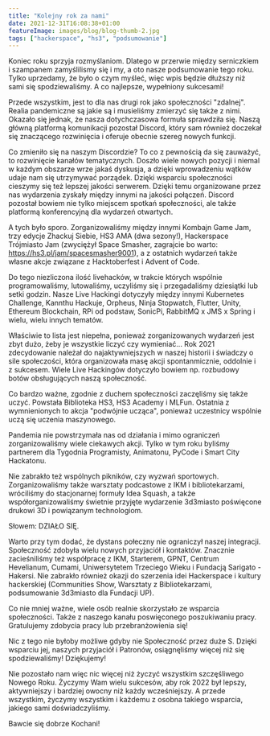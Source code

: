 ```yaml
---
title: "Kolejny rok za nami"
date: 2021-12-31T16:08:38+01:00
featureImage: images/blog/blog-thumb-2.jpg
tags: ["hackerspace", "hs3", "podsumowanie"]
---
```


Koniec roku sprzyja rozmyślaniom. Dlatego w przerwie między serniczkiem i szampanem zamyślilismy się i my, a oto nasze podsumowanie tego roku. Tylko uprzedamy, że było o czym myśleć, więc wpis będzie dłuższy niż sami się spodziewaliśmy. A co najlepsze, wypełniony sukcesami!

Przede wszystkim, jest to dla nas drugi rok jako społeczności "zdalnej". Realia pandemiczne są jakie są i musieliśmy zmierzyć się także z nimi. Okazało się jednak, że nasza dotychczasowa formuła sprawdziła się. Naszą główną platformą komunikacji pozostał Discord, który sam również doczekał się znaczącego rozwinięcia i oferuje obecnie szereg nowych funkcji. 

Co zmieniło się na naszym Discordzie? To co z pewnością da się zauważyć, to rozwinięcie kanałów tematycznych. Doszło wiele nowych pozycji i niemal w każdym obszarze wrze jakaś dyskusja, a dzięki wprowadzeniu wątków udaje nam się utrzymywać porządek. Dzięki wsparciu społeczności cieszymy się też lepszej jakości serwerem. Dzięki temu organizowane przez nas wydarzenia zyskały między innymi na jakości połączeń. Discord pozostał bowiem nie tylko miejscem spotkań społeczności, ale także platformą konferencyjną dla wydarzeń otwartych.

A tych było sporo. Zorganizowaliśmy między innymi Kombajn Game Jam, trzy edycje Zhackuj Siebie, HS3 AMA (dwa sezony!), Hackerspace Trójmiasto Jam (zwyciężył Space Smasher, zagrajcie bo warto: <https://hs3.pl/jam/spacesmasher9001>), a z ostatnich wydarzeń także własne akcje związane z Hacktoberfest i Advent of Code.

Do tego niezliczona ilość livehacków, w trakcie których wspólnie programowaliśmy, lutowaliśmy, uczyliśmy się i przegadaliśmy dziesiątki lub setki godzin. Nasze Live Hackingi dotyczyły między innymi Kubernetes Challenge, Kannthu Hackuje, Orpheus, Ninja Stopwatch, Flutter, Unity, Ethereum Blockchain, RPi od podstaw, SonicPi, RabbitMQ x JMS x Spring i wielu, wielu innych tematów.

Właściwie to lista jest niepełna, ponieważ zorganizowanych wydarzeń jest zbyt dużo, żeby je wszystkie liczyć czy wymieniać... Rok 2021 zdecydowanie należał do najaktywniejszych w naszej historii i świadczy o sile społeczości, która organizowała masę akcji spontanmicznie, oddolnie i z sukcesem. Wiele Live Hackingów dotyczyło bowiem np. rozbudowy botów obsługujących naszą społeczność. 

Co bardzo ważne, zgodnie z duchem społeczności zaczęliśmy się także uczyć. Powstała Biblioteka HS3, HS3 Academy i MLFun. Ostatnia z wymnienionych to akcja "podwójnie ucząca", ponieważ uczestnicy wspólnie uczą się uczenia maszynowego. 

Pandemia nie powstrzymała nas od działania i mimo ograniczeń zorganizowaliśmy wiele ciekawych akcji. Tylko w tym roku byliśmy partnerem dla Tygodnia Programisty, Animatonu, PyCode i Smart City Hackatonu.

Nie zabrakło też wspólnych pikników, czy wyzwań sportowych. Zorganizowaliśmy także warsztaty podcastowe z IKM i bibliotekarzami, wróciliśmy do stacjonarnej formuły Idea Squash, a także współorganizowaliśmy świetnie przyjęte wydarzenie 3d3miasto poświęcone drukowi 3D i powiązanym technologiom.

Słowem: DZIAŁO SIĘ.

Warto przy tym dodać, że dystans połeczny nie ograniczył naszej integracji. Społeczność zdobyła wielu nowych przyjaciół i kontaktów. Znacznie zacieśniliśmy też współpracę z IKM, Starterem, GPNT, Centrum Hevelianum, Cumami, Uniwersytetem Trzeciego Wieku i Fundacją Sarigato - Hakersi.
Nie zabrakło również okazji do szerzenia idei Hackerspace i kultury hackerskiej (Communities Show, Warsztaty z Bibliotekarzami, podsumowanie 3d3miasto dla Fundacji UP).

Co nie mniej ważne, wiele osób realnie skorzystało ze wsparcia społeczności. Także z naszego kanału poswięconego poszukiwaniu pracy. Gratulujemy zdobycia pracy lub przebranżowienia się!

Nic z tego nie byłoby możliwe gdyby nie Społeczność przez duże S. Dzięki wsparciu jej, naszych przyjaciół i Patronów, osiągnęliśmy więcej niż się spodziewaliśmy! Dziękujemy!

Nie pozostało nam więc nic więcej niż życzyć wszystkim szczęśliwego Nowego Roku. Życzymy Wam wielu sukcesów, aby rok 2022 był lepszy, aktywniejszy i bardziej owocny niż każdy wcześniejszy. A przede wszystkim, życzymy wszystkim i każdemu z osobna takiego wsparcia, jakiego sami doświadczyliśmy. 

Bawcie się dobrze Kochani!